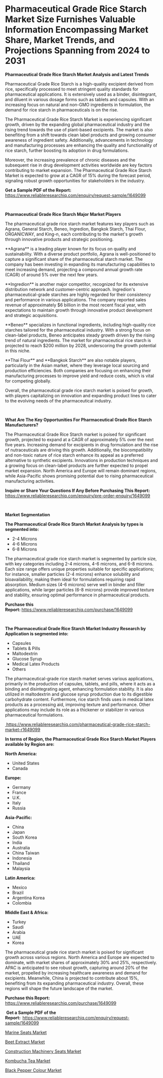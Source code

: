 <p><h1>Pharmaceutical Grade Rice Starch Market Size Furnishes Valuable Information Encompassing Market Share, Market Trends, and Projections Spanning from 2024 to 2031</h1></p><p><strong>Pharmaceutical Grade Rice Starch Market Analysis and Latest Trends</strong></p>
<p><p>Pharmaceutical Grade Rice Starch is a high-quality excipient derived from rice, specifically processed to meet stringent quality standards for pharmaceutical applications. It is extensively used as a binder, disintegrant, and diluent in various dosage forms such as tablets and capsules. With an increasing focus on natural and non-GMO ingredients in formulation, the demand for rice starch in pharmaceuticals is on the rise.</p><p>The Pharmaceutical Grade Rice Starch Market is experiencing significant growth, driven by the expanding global pharmaceutical industry and the rising trend towards the use of plant-based excipients. The market is also benefiting from a shift towards clean label products and growing consumer awareness of ingredient safety. Additionally, advancements in technology and manufacturing processes are enhancing the quality and functionality of rice starch, further boosting its adoption in drug formulations.</p><p>Moreover, the increasing prevalence of chronic diseases and the subsequent rise in drug development activities worldwide are key factors contributing to market expansion. The Pharmaceutical Grade Rice Starch Market is expected to grow at a CAGR of 15% during the forecast period, signaling robust growth opportunities for stakeholders in the industry.</p></p>
<p><strong>Get a Sample PDF of the Report:&nbsp;</strong> <a href="https://www.reliableresearchiq.com/enquiry/request-sample/1649099?utm_campaign=99&utm_medium=2&utm_source=Github&utm_content=ia&utm_term=19112024&utm_id=pharmaceutical-grade-rice-starch">https://www.reliableresearchiq.com/enquiry/request-sample/1649099</a></p>
<p>&nbsp;</p>
<p><strong>Pharmaceutical Grade Rice Starch Major Market Players</strong></p>
<p><p>The pharmaceutical grade rice starch market features key players such as Agrana, General Starch, Beneo, Ingredion, Bangkok Starch, Thai Flour, ORGANICWAY, and King-n, each contributing to the market's growth through innovative products and strategic positioning.</p><p>**Agrana** is a leading player known for its focus on quality and sustainability. With a diverse product portfolio, Agrana is well-positioned to capture a significant share of the pharmaceutical starch market. The company has been investing in expanding its manufacturing capabilities to meet increasing demand, projecting a compound annual growth rate (CAGR) of around 5% over the next few years.</p><p>**Ingredion** is another major competitor, recognized for its extensive distribution network and customer-centric approach. Ingredion's pharmaceutical-grade starches are highly regarded for their consistency and performance in various applications. The company reported sales revenue of approximately $6 billion in the most recent fiscal year, with expectations to maintain growth through innovative product development and strategic acquisitions.</p><p>**Beneo** specializes in functional ingredients, including high-quality rice starches tailored for the pharmaceutical industry. With a strong focus on clean-label products, Beneo anticipates steady growth driven by the rising trend of natural ingredients. The market for pharmaceutical rice starch is projected to reach $200 million by 2028, underscoring the growth potential in this niche.</p><p>**Thai Flour** and **Bangkok Starch** are also notable players, particularly in the Asian market, where they leverage local sourcing and production efficiencies. Both companies are focusing on enhancing their manufacturing processes to improve yield and reduce costs, which is vital for competing globally.</p><p>Overall, the pharmaceutical grade rice starch market is poised for growth, with players capitalizing on innovation and expanding product lines to cater to the evolving needs of the pharmaceutical industry.</p></p>
<p>&nbsp;</p>
<p><strong>What Are The Key Opportunities For Pharmaceutical Grade Rice Starch Manufacturers?</strong></p>
<p><p>The Pharmaceutical Grade Rice Starch market is poised for significant growth, projected to expand at a CAGR of approximately 5% over the next five years. Increasing demand for excipients in drug formulation and the rise of nutraceuticals are driving this growth. Additionally, the biocompatibility and non-toxic nature of rice starch enhance its appeal as a preferred alternative to synthetic excipients. Innovations in production techniques and a growing focus on clean-label products are further expected to propel market expansion. North America and Europe will remain dominant regions, while Asia-Pacific shows promising potential due to rising pharmaceutical manufacturing activities.</p></p>
<p><strong>Inquire or Share Your Questions If Any Before Purchasing This Report:</strong> <a href="https://www.reliableresearchiq.com/enquiry/pre-order-enquiry/1649099?utm_campaign=99&utm_medium=2&utm_source=Github&utm_content=ia&utm_term=19112024&utm_id=pharmaceutical-grade-rice-starch">https://www.reliableresearchiq.com/enquiry/pre-order-enquiry/1649099</a></p>
<p>&nbsp;</p>
<p><strong>Market Segmentation</strong></p>
<p><strong>The Pharmaceutical Grade Rice Starch Market Analysis by types is segmented into:</strong></p>
<p><ul><li>2-4 Microns</li><li>4-6 Microns</li><li>6-8 Microns</li></ul></p>
<p><p>The pharmaceutical grade rice starch market is segmented by particle size, with key categories including 2-4 microns, 4-6 microns, and 6-8 microns. Each size range offers unique properties suitable for specific applications; for instance, smaller particles (2-4 microns) enhance solubility and bioavailability, making them ideal for formulations requiring rapid absorption. Medium sizes (4-6 microns) serve well in binder and filler applications, while larger particles (6-8 microns) provide improved texture and stability, ensuring optimal performance in pharmaceutical products.</p></p>
<p><strong>Purchase this Report:&nbsp;</strong><a href="https://www.reliableresearchiq.com/purchase/1649099?utm_campaign=99&utm_medium=2&utm_source=Github&utm_content=ia&utm_term=19112024&utm_id=pharmaceutical-grade-rice-starch">https://www.reliableresearchiq.com/purchase/1649099</a></p>
<p>&nbsp;</p>
<p><strong>The Pharmaceutical Grade Rice Starch Market Industry Research by Application is segmented into:</strong></p>
<p><ul><li>Capsules</li><li>Tablets & Pills</li><li>Maltodextrin</li><li>Glucose Syrup</li><li>Medical Latex Products</li><li>Others</li></ul></p>
<p><p>The pharmaceutical-grade rice starch market serves various applications, primarily in the production of capsules, tablets, and pills, where it acts as a binding and disintegrating agent, enhancing formulation stability. It is also utilized in maltodextrin and glucose syrup production due to its digestible carbohydrate content. Furthermore, rice starch finds uses in medical latex products as a processing aid, improving texture and performance. Other applications may include its role as a thickener or stabilizer in various pharmaceutical formulations.</p></p>
<p><a href="https://www.reliableresearchiq.com/pharmaceutical-grade-rice-starch-market-r1649099?utm_campaign=99&utm_medium=2&utm_source=Github&utm_content=ia&utm_term=19112024&utm_id=pharmaceutical-grade-rice-starch">&nbsp;https://www.reliableresearchiq.com/pharmaceutical-grade-rice-starch-market-r1649099</a></p>
<p><strong>In terms of Region, the Pharmaceutical Grade Rice Starch Market Players available by Region are:</strong></p>
<p>
    <p> <strong> North America: </strong>
        <ul>
            <li>United States</li>
            <li>Canada</li>
        </ul>
        </p> 
    <p> <strong> Europe: </strong>
        <ul>
            <li>Germany</li>
            <li>France</li>
            <li>U.K.</li>
            <li>Italy</li>
            <li>Russia</li>
        </ul>
        </p> 
    <p> <strong> Asia-Pacific: </strong>
        <ul>
            <li>China</li>
            <li>Japan</li>
            <li>South Korea</li>
            <li>India</li>
            <li>Australia</li>
            <li>China Taiwan</li>
            <li>Indonesia</li>
            <li>Thailand</li>
            <li>Malaysia</li>
        </ul>
        </p> 
    <p> <strong> Latin America: </strong>
        <ul>
            <li>Mexico</li>
            <li>Brazil</li>
            <li>Argentina Korea</li>
            <li>Colombia</li>
        </ul>
        </p> 
    <p> <strong> Middle East & Africa: </strong>
        <ul>
            <li>Turkey</li>
            <li>Saudi</li>
            <li>Arabia</li>
            <li>UAE</li>
            <li>Korea</li>
        </ul>
    </p>
    </p>
<p><p>The pharmaceutical grade rice starch market is poised for significant growth across various regions. North America and Europe are expected to dominate, with market shares of approximately 30% and 25%, respectively. APAC is anticipated to see robust growth, capturing around 20% of the market, propelled by increasing healthcare awareness and demand for excipients. Meanwhile, China is projected to contribute about 15%, benefiting from its expanding pharmaceutical industry. Overall, these regions will shape the future landscape of the market.</p></p>
<p><strong>Purchase this Report: </strong><a href="https://www.reliableresearchiq.com/purchase/1649099?utm_campaign=99&utm_medium=2&utm_source=Github&utm_content=ia&utm_term=19112024&utm_id=pharmaceutical-grade-rice-starch">https://www.reliableresearchiq.com/purchase/1649099</a></p>
<p>&nbsp;<strong>Get a Sample PDF of the Report:&nbsp;&nbsp;</strong><a href="https://www.reliableresearchiq.com/enquiry/request-sample/1649099?utm_campaign=99&utm_medium=2&utm_source=Github&utm_content=ia&utm_term=19112024&utm_id=pharmaceutical-grade-rice-starch">https://www.reliableresearchiq.com/enquiry/request-sample/1649099</a></p>
<p><strong></strong></p>
<p><p><a href="https://www.linkedin.com/pulse/marine-seats-market-research-report-forecast-growth-prospects-gjoee?utm_campaign=99&utm_medium=2&utm_source=Github&utm_content=ia&utm_term=19112024&utm_id=pharmaceutical-grade-rice-starch">Marine Seats Market</a></p><p><a href="https://issuu.com/reportprime-2/docs/beet-extract-market-size-2030.pptx_a376a79d06091e?utm_campaign=99&utm_medium=2&utm_source=Github&utm_content=ia&utm_term=19112024&utm_id=pharmaceutical-grade-rice-starch">Beet Extract Market</a></p><p><a href="https://www.linkedin.com/pulse/construction-machinery-seats-market-global-insights-sales-7acwe?utm_campaign=99&utm_medium=2&utm_source=Github&utm_content=ia&utm_term=19112024&utm_id=pharmaceutical-grade-rice-starch">Construction Machinery Seats Market</a></p><p><a href="https://www.linkedin.com/pulse/kombucha-tea-market-trends-strategic-insights-2024-2031-karmark-ut9ef?utm_campaign=99&utm_medium=2&utm_source=Github&utm_content=ia&utm_term=19112024&utm_id=pharmaceutical-grade-rice-starch">Kombucha Tea Market</a></p><p><a href="https://issuu.com/reportprime-2/docs/black-pepper-colour-market-size-203_1ed748e74d2d72?utm_campaign=99&utm_medium=2&utm_source=Github&utm_content=ia&utm_term=19112024&utm_id=pharmaceutical-grade-rice-starch">Black Pepper Colour Market</a></p></p>